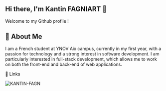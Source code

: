 ## Hi there, I'm Kantin FAGNIART 👋

Welcome to my Github profile !

## 🚀 About Me

I am a French student at YNOV Aix campus, currently in my first year, with a passion for technology and a strong interest in software development. I am particularly interested in full-stack development, which allows me to work on both the front-end and back-end of web applications.

🔗 Links

<p align="left"> <img src="https://komarev.com/ghpvc/?username=KANTIN-FAGN&label=Profile%20views&color=60d697&style=flat" alt="KANTIN-FAGN" /> </p>
